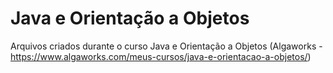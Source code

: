 # Java e Orientação a Objetos
Arquivos criados durante o curso Java e Orientação a Objetos (Algaworks - https://www.algaworks.com/meus-cursos/java-e-orientacao-a-objetos/)
